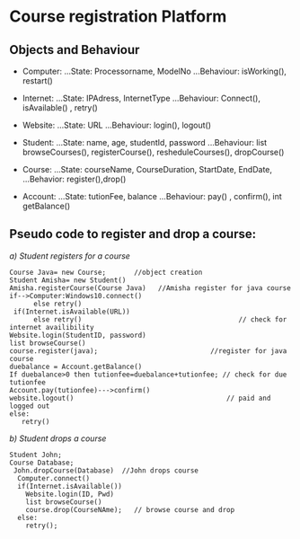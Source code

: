 # Course registration Platform


## Objects and Behaviour

* Computer:
...State: Processorname, ModelNo
...Behaviour: isWorking(), restart()

* Internet:
...State: IPAdress, InternetType
...Behaviour: Connect(), isAvailable() , retry()

* Website:
...State: URL
...Behaviour: login(), logout()

* Student:
...State: name, age, studentId, password
...Behaviour: list browseCourses(),  registerCourse(), resheduleCourses(), dropCourse() 

* Course:
...State: courseName, CourseDuration, StartDate, EndDate, 
...Behavior: register(),drop()
     
* Account:
...State: tutionFee, balance 
...Behaviour: pay() , confirm(), int getBalance()


## Pseudo code to register and drop a course:

*a) Student registers for a course*

```
Course Java= new Course;       //object creation
Student Amisha= new Student()
Amisha.registerCourse(Course Java)   //Amisha register for java course 
if-->Computer:Windows10.connect()
      else retry()
 if(Internet.isAvailable(URL))
      else retry()                                       // check for internet availibility  
Website.login(StudentID, password)
list browseCourse()
course.register(java);                            //register for java course             
duebalance = Account.getBalance()
If duebalance>0 then tutionfee=duebalance+tutionfee; // check for due tutionfee
Account.pay(tutionfee)--->confirm()
website.logout()                                      // paid and logged out
else:
   retry()
```

*b) Student drops a course*


```
Student John;
Course Database;
 John.dropCourse(Database)  //John drops course
  Computer.connect()
  if(Internet.isAvailable())
    Website.login(ID, Pwd)
    list browseCourse()
    course.drop(CourseNAme);   // browse course and drop   
  else:
    retry(); 
 ```
